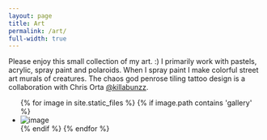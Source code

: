 ```yaml
---
layout: page
title: Art
permalink: /art/
full-width: true
---
```


Please enjoy this small collection of my art. :) I primarily work with pastels, acrylic, spray paint and polaroids. When I spray paint I make colorful street art murals of creatures. The chaos god penrose tiling tattoo design is a collaboration with Chris Orta [@killabunzz](https://www.instagram.com/killabunzz/). 

<ul class="image-gallery">
  {% for image in site.static_files %}
      {% if image.path contains 'gallery' %}
          <li class="image-gallery-card">
            <img class="image-gallery-image" src="{{ site.baseurl }}{{ image.path }}" alt="image" />
          </li>
      {% endif %}
  {% endfor %}
</ul>
